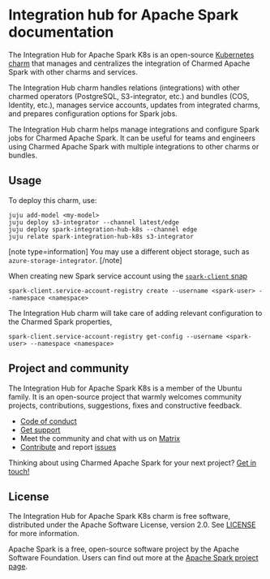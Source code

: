 # Integration hub for Apache Spark documentation

The Integration Hub for Apache Spark K8s is an open-source [Kubernetes charm](https://juju.is/docs/olm/charmed-operator) that manages and centralizes the integration of Charmed Apache Spark with other charms and services.

The Integration Hub charm handles relations (integrations) with other charmed operators (PostgreSQL, S3-integrator, etc.) and bundles (COS, Identity, etc.), manages service accounts, updates from integrated charms, and prepares configuration options for Spark jobs.

The Integration Hub charm helps manage integrations and configure Spark jobs for Charmed Apache Spark.
It can be useful for teams and engineers using Charmed Apache Spark with multiple integrations to other charms or bundles.

<!--

# Navigation

SEE TEMPLATE
-->

## Usage

<!--TODO: Remove this entire section once we have a dedicated page-->

To deploy this charm, use:

```shell
juju add-model <my-model>
juju deploy s3-integrator --channel latest/edge
juju deploy spark-integration-hub-k8s --channel edge
juju relate spark-integration-hub-k8s s3-integrator
```

[note type=information]
You may use a different object storage, such as `azure-storage-integrator`.
[/note]

When creating new Spark service account using the [`spark-client` snap](https://snapcraft.io/spark-client)

```shell
spark-client.service-account-registry create --username <spark-user> --namespace <namespace>
```

The Integration Hub charm will take care of adding relevant configuration to the
Charmed Spark properties,

```shell
spark-client.service-account-registry get-config --username <spark-user> --namespace <namespace>
```

## Project and community

The Integration Hub for Apache Spark K8s is a member of the Ubuntu family.
It is an open-source project that warmly welcomes community projects, contributions, suggestions, fixes and constructive feedback.

- [Code of conduct](https://ubuntu.com/community/code-of-conduct)
- [Get support](https://canonical.com/data)
- Meet the community and chat with us on [Matrix](https://matrix.to/#/#charmhub-data-platform:ubuntu.com)
- [Contribute](https://github.com/canonical/spark-integration-hub-k8s-operator/blob/main/CONTRIBUTING.md) and report [issues](https://github.com/canonical/spark-integration-hub-k8s-operator/issues/new)

Thinking about using Charmed Apache Spark for your next project? [Get in touch!](https://canonical.com/data)

## License

The Integration Hub for Apache Spark K8s charm is free software, distributed under the Apache Software License, version 2.0.
See [LICENSE](https://github.com/canonical/spark-integration-hub-k8s-operator/blob/main/LICENSE) for more information.

Apache Spark is a free, open-source software project by the Apache Software Foundation.
Users can find out more at the [Apache Spark project page](https://spark.apache.org/).
